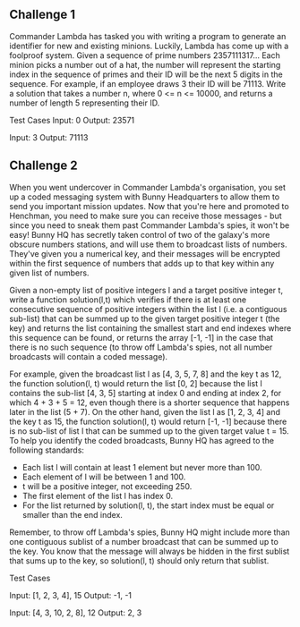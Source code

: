 ## Challenge 1

Commander Lambda has tasked you with writing a program to generate an identifier for new and existing minions. Luckily, Lambda has come up with a foolproof system. Given a sequence of prime numbers 2357111317… Each minion picks a number out of a hat, the number will represent the starting index in the sequence of primes and their ID will be the next 5 digits in the sequence. For example, if an employee draws 3 their ID will be 71113. Write a solution that takes a number n, where 0 <= n <= 10000, and returns a number of length 5 representing their ID.

Test Cases
Input: 0
Output: 23571

Input: 3
Output: 71113

## Challenge 2

When you went undercover in Commander Lambda's organisation, you set up a coded messaging system with Bunny Headquarters to allow them to send you important mission updates. Now that you're here and promoted to Henchman, you need to make sure you can receive those messages - but since you need to sneak them past Commander Lambda's spies, it won't be easy! Bunny HQ has secretly taken control of two of the galaxy's more obscure numbers stations, and will use them to broadcast lists of numbers. They've given you a numerical key, and their messages will be encrypted within the first sequence of numbers that adds up to that key within any given list of numbers.

Given a non-empty list of positive integers l and a target positive integer t, write a function solution(l,t) which verifies if there is at least one consecutive sequence of positive integers within the list l (i.e. a contiguous sub-list) that can be summed up to the given target positive integer t (the key) and returns the list containing the smallest start and end indexes where this sequence can  be found, or returns the array [-1, -1] in the case that there is no such sequence (to throw off Lambda's spies, not all number broadcasts will contain a coded message).

For example, given the broadcast list l as [4, 3, 5, 7, 8] and the key t as 12, the function solution(l, t) would return the list [0, 2] because the list l contains the sub-list [4, 3, 5] starting at index 0 and ending at index 2, for which 4 + 3 + 5 = 12, even though there is a shorter sequence that happens later in the list (5 + 7). On the other hand, given the list
l as [1, 2, 3, 4] and the key t as 15, the function solution(l, t) would return [-1, -1] because there is no sub-list of list l that can be summed up to the given target value t = 15.
To help you identify the coded broadcasts, Bunny HQ has agreed to the following standards:
 - Each list l will contain at least 1 element but never more than 100.
 - Each element of l will be between 1 and 100.
 - t will be a positive integer, not exceeding 250.
 - The first element of the list l has index 0.
 - For the list returned by solution(l, t), the start index must be equal or smaller than the end index.

Remember, to throw off Lambda's spies, Bunny HQ might include more than one contiguous sublist of a number broadcast that can be summed up to the key. You know that the message will always be hidden in the first sublist that sums up to the key, so solution(l, t)
should only return that sublist.

Test Cases

Input: [1, 2, 3, 4], 15
Output: -1, -1

Input: [4, 3, 10, 2, 8], 12
Output: 2, 3

